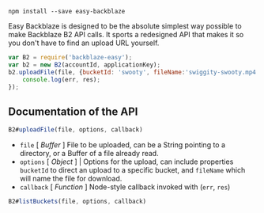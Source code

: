 `npm install --save easy-backblaze`

Easy Backblaze is designed to be the absolute simplest way possible to make Backblaze B2 API calls. It sports a redesigned API that makes it so you don't have to find an upload URL yourself.

``` javascript
var B2 = require('backblaze-easy');
var b2 = new B2(accountId, applicationKey);
b2.uploadFile(file, {bucketId: 'swooty', fileName:'swiggity-swooty.mp4'}, function(err, res) {
    console.log(err, res);
});
```

## Documentation of the API

``` javascript
B2#uploadFile(file, options, callback)
```

- `file` [ *Buffer* ] File to be uploaded, can be a String pointing to a directory, or a Buffer of a file already read.
- `options` [ *Object* ] | Options for the upload, can include properties `bucketId` to direct an upload to a specific bucket, and `fileName` which will name the file for download.
- `callback` [ *Function* ] Node-style callback invoked with (`err`, `res`)

``` javascript
B2#listBuckets(file, options, callback)
```
